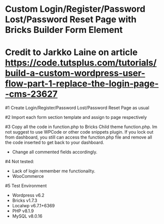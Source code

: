 # Custom Login/Register/Password Lost/Password Reset Page with Bricks Builder Form Element
# Credit to Jarkko Laine on article https://code.tutsplus.com/tutorials/build-a-custom-wordpress-user-flow-part-1-replace-the-login-page--cms-23627

#1 Create Login/Register/Password Lost/Password Reset Page as usual

#2 Import each form section template and assign to page respectively

#3 Copy all the code in function.php to Bricks Child theme function.php. Im not suggest to use WPCode or other code snippets plugin. If you lock out from dashboard, you still can access the function.php file and remove all the code inserted to get back to your dashboard.
  - Change all commented fields accordingly.

#4 Not tested:
  - Lack of login remember me functionailty.
  - WooCommerce

#5 Test Environment
  - Wordpress v6.2
  - Bricks v1.7.3
  - Localwp v6.7.1+6369
  - PHP v8.1.9
  - MySQL v8.0.16
